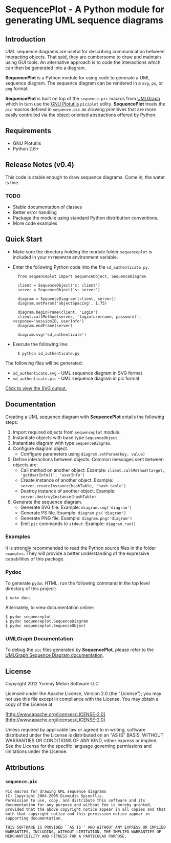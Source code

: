 # SequencePlot - A Python module for generating UML sequence diagrams

## Introduction

UML sequence diagrams are useful for describing communication between interacting objects. That said, they are cumbersome to draw and maintain using GUI tools. An alternative approach is to code the interactions which can then be generated into a diagram.

**SequencePlot** is a Python module for using code to generate a UML sequence diagram. The sequence diagram can be rendered in a `svg`, `ps`, or `png` format.

**SequencePlot** is built on top of the `sequence.pic` macros from [UMLGraph](http://umlgraph.org) which in turn use the [GNU Plotutils](http://www.gnu.org/software/plotutils/plotutils.html) `pic2plot` utility. **SequencePlot** treats the `pic` macros defined in `sequence.pic` as drawing primitives that are more easily controlled via the  object oriented abstractions offered by Python.

## Requirements

* GNU Plotutils
* Python 2.6+

## Release Notes (v0.4)

This code is stable enough to draw sequence diagrams. Come in, the water is fine.

### TODO

* Stable documentation of classes
* Better error handling
* Package the module using standard Python distribution conventions.
* More code examples

## Quick Start

* Make sure the directory holding the module folder `sequenceplot` is included in your `PYTHONPATH` environment variable.

* Enter the following Python code into the file `sd_authenticate.py`.
        
        from sequenceplot import SequenceObject, SequenceDiagram

        client = SequenceObject('c: client')
        server = SequenceObject('s: server')

        diagram = SequenceDiagram([client, server])
        diagram.setParam('objectSpacing', 1.75)

        diagram.beginFrame(client, 'Login')
        client.callMethod(server, 'login(username, password)', response='sessionID, userInfo')
        diagram.endFrame(server)

        diagram.svg('sd_authenticate')

* Execute the following line:

        $ python sd_authenticate.py
	
The following files will be generated:

* `sd_authenticate.svg` - UML sequence diagram in SVG format
* `sd_authenticate.pic` - UML sequence diagram in pic format

[Click to view the SVG output.](http://yms.dyndns.biz/~cchoi/images/authentication.svg)



## Documentation

Creating a UML sequence diagram with **SequencePlot** entails the following steps:

1. Import required objects from `sequenceplot` module.
2. Instantiate objects with base type `SequenceObject`.
3. Instantiate diagram with type `SequenceDiagram`.
4. Configure diagram object.
    * Configure parameters using `diagram.setParam(key, value)`
5. Define interactions between objects. Common messages sent between objects are:
    * Call method on another object. Example: `client.callMethod(target, 'getUserInfo()', 'userInfo')`
    * Create instance of another object. Example: `server.createInstance(hashTable, 'hash table')`
    * Destroy instance of another object. Example: `server.destroyInstance(hashTable)`
6. Generate the sequence diagram.
    * Generate SVG file. Example: `diagram.svg('diagram')`
    * Generate PS file. Example: `diagram.ps('diagram')`    
    * Generate PNG file. Example: `diagram.png('diagram')`
    * Emit `pic` commands to `stdout`. Example: `diagram.run()`

### Examples

It is strongly recommended to read the Python source files in the folder `examples`. They will provide a better understanding of the expressive capabilities of this package.

    
### Pydoc

To generate `pydoc` HTML, run the following command in the top level directory of this project:

    $ make docs
    
Alternately, to view documentation online:

    $ pydoc sequenceplot
    $ pydoc sequenceplot.SequenceDiagram
    $ pydoc sequenceplot.SequenceObject
    
    
### UMLGraph Documentation

To debug the `pic` files generated by **SequencePlot**, please refer to the [UMLGraph Sequence Diagram documentation](http://umlgraph.org/doc/seq-intro.html).

    
## License

Copyright 2012 Yummy Melon Software LLC

Licensed under the Apache License, Version 2.0 (the "License");
you may not use this file except in compliance with the License.
You may obtain a copy of the License at

[http://www.apache.org/licenses/LICENSE-2.0](http://www.apache.org/licenses/LICENSE-2.0)

Unless required by applicable law or agreed to in writing, software
distributed under the License is distributed on an "AS IS" BASIS,
WITHOUT WARRANTIES OR CONDITIONS OF ANY KIND, either express or implied.
See the License for the specific language governing permissions and
limitations under the License.


## Attributions

### `sequence.pic`

    Pic macros for drawing UML sequence diagrams
    (C) Copyright 2004-2005 Diomidis Spinellis.
    Permission to use, copy, and distribute this software and its
    documentation for any purpose and without fee is hereby granted,
    provided that the above copyright notice appear in all copies and that
    both that copyright notice and this permission notice appear in
    supporting documentation.

    THIS SOFTWARE IS PROVIDED ``AS IS'' AND WITHOUT ANY EXPRESS OR IMPLIED
    WARRANTIES, INCLUDING, WITHOUT LIMITATION, THE IMPLIED WARRANTIES OF
    MERCHANTIBILITY AND FITNESS FOR A PARTICULAR PURPOSE.

